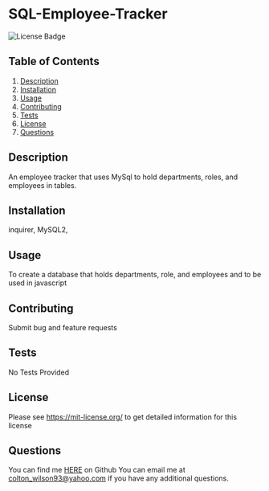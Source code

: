 # SQL-Employee-Tracker
![License Badge](https://shields.io/badge/license-MIT-yellow)
## Table of Contents
1. [Description](#description)
2. [Installation](#installation)
3. [Usage](#usage)
4. [Contributing](#contributing)
5. [Tests](#tests)
6. [License](#license)
7. [Questions](#questions)

## Description
An employee tracker that uses MySql to hold departments, roles, and employees in tables.
## Installation
inquirer, MySQL2, 
## Usage
To create a database that holds departments, role, and employees and to be used in javascript
## Contributing
Submit bug and feature requests
## Tests
No Tests Provided
## License
Please see https://mit-license.org/ to get detailed information for this license

## Questions
You can find me [HERE](https://github.com/ColtonWilson) on Github
You can email me at colton_wilson93@yahoo.com if you have any additional questions.
